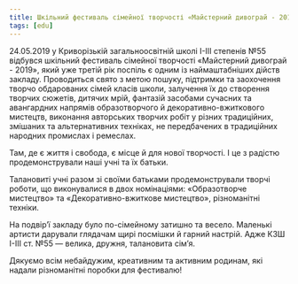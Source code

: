 ```yaml
---
title: Шкільний фестиваль сімейної творчості «Майстерний дивограй - 2019»
tags: [edu]
---
```


24.05.2019 у Криворізькій загальноосвітній школі І-ІІІ степенів №55 відбувся шкільний фестиваль сімейної творчості «Майстерний дивограй - 2019», який уже третій рік поспіль є одним із наймаштабніших дійств закладу. Проводиться свято з метою пошуку, підтримки та заохочення творчо обдарованих сімей класів школи, залучення їх до створення творчих сюжетів, дитячих мрій, фантазій засобами сучасних та авангардних напрямів образотворчого й декоративно-вжиткового мистецтв, виконання авторських творчих робіт у різних традиційних, змішаних та альтернативних техніках, не передбачених в традиційних народних промислах і ремеслах.

Там, де є життя і свобода, є місце й для нової творчості. І це з радістю продемонстрували наші учні та їх батьки.

Талановиті учні разом зі своїми батьками продемонстрували творчі роботи, що виконувалися в двох номінаціями: «Образотворче мистецтво» та «Декоративно-вжиткове мистецтво», різноманітні техніки.

На подвір’ї закладу було по-сімейному затишно та весело. Маленькі артисти дарували глядачам щирі посмішки й гарний настрій. Адже КЗШ І-ІІІ ст. №55 — велика, дружня, талановита сім’я.

Дякуємо всім небайдужим, креативним та активним родинам, які надали різноманітні поробки для фестивалю!

<slideshow></slideshow>

